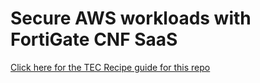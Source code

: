 
# Secure AWS workloads with FortiGate CNF SaaS

[Click here for the TEC Recipe  guide for this repo](https://fortinetsecdevops.github.io/cnf-tec-recipe/)
